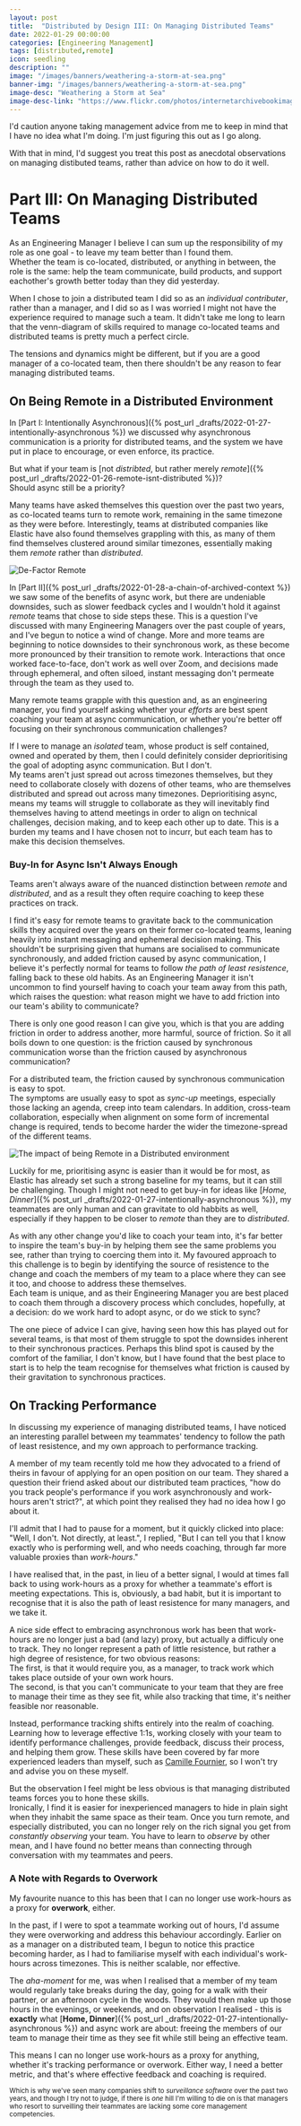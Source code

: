 ```yaml
---
layout: post
title:  "Distributed by Design III: On Managing Distributed Teams"
date: 2022-01-29 00:00:00
categories: [Engineering Management]
tags: [distributed,remote]
icon: seedling
description: ""
image: "/images/banners/weathering-a-storm-at-sea.png"
banner-img: "/images/banners/weathering-a-storm-at-sea.png"
image-desc: "Weathering a Storm at Sea"
image-desc-link: "https://www.flickr.com/photos/internetarchivebookimages/14784245435/"
---
```


I'd caution anyone taking management advice from me to keep in mind that I have no idea what I'm doing.
I'm just figuring this out as I go along.

With that in mind, I'd suggest you treat this post as anecdotal observations on managing distibuted teams, rather than advice on how to do it well.

# Part III: On Managing Distributed Teams

As an Engineering Manager I believe I can sum up the responsibility of my role as one goal - to leave my team better than I found them.<br/>
Whether the team is co-located, distributed, or anything in between, the role is the same: help the team communicate, build products, and support eachother's growth better today than they did yesterday.

When I chose to join a distributed team I did so as an _individual contributer_, rather than a manager, and I did so as I was worried I might not have the experience required to manage such a team.
It didn't take me long to learn that the venn-diagram of skills required to manage co-located teams and distributed teams is pretty much a perfect circle.

The tensions and dynamics might be different, but if you are a good manager of a co-located team, then there shouldn't be any reason to fear managing distributed teams.

## On Being Remote in a Distributed Environment

In [Part I: Intentionally Asynchronous]({% post_url _drafts/2022-01-27-intentionally-asynchronous %}) we discussed why asynchronous communication is a priority for distributed teams, and the system we have put in place to encourage, or even enforce, its practice.

But what if your team is [not _distribted_, but rather merely _remote_]({% post_url _drafts/2022-01-26-remote-isnt-distributed %})?<br/>
Should async still be a priority?<br/>

Many teams have asked themselves this question over the past two years, as co-located teams turn to remote work, remaining in the same timezone as they were before.
Interestingly, teams at distributed companies like Elastic have also found themselves grappling with this, as many of them find themselves clustered around similar timezones, essentially making them _remote_ rather than _distributed_.

![De-Factor Remote](/images/2022/02/remote-in-distributed.png)

In [Part II]({% post_url _drafts/2022-01-28-a-chain-of-archived-context %}) we saw some of the benefits of async work, but there are undeniable downsides, such as slower feedback cycles and I wouldn't hold it against _remote_ teams that chose to side steps these. This is a question I've discussed with many Engineering Managers over the past couple of years, and I've begun to notice a wind of change. More and more teams are beginning to notice downsides to their synchronous work, as these become more pronounced by their transition to remote work. Interactions that once worked face-to-face, don't work as well over Zoom, and decisions made through ephemeral, and often siloed, instant messaging don't permeate through the team as they used to.

Many remote teams grapple with this question and, as an engineering manager, you find yourself asking whether your _efforts_ are best spent coaching your team at async communication, or whether you're better off focusing on their synchronous communication challenges?

If I were to manage an _isolated_ team, whose product is self contained, owned and operated by them, then I could definitely consider deprioritising the goal of adopting async communication.
But I don't.<br/>
My teams aren't just spread out across timezones themselves, but they need to collaborate closely with dozens of other teams, who are themselves distributed and spread out across many timezones.
Deprioritising async, means my teams will struggle to collaborate as they will inevitably find themselves having to attend meetings in order to align on technical challenges, decision making, and to keep each other up to date. This is a burden my teams and I have chosen not to incurr, but each team has to make this decision themselves.

### Buy-In for Async Isn't Always Enough
Teams aren't always aware of the nuanced distinction between _remote_ and _distributed_, and as a result they often require coaching to keep these practices on track.

I find it's easy for remote teams to gravitate back to the communication skills they acquired over the years on their former co-located teams, leaning heavily into instant messaging and ephemeral decision making.
This shouldn't be surprising given that humans are socialised to communicate synchronously, and added friction caused by async communication, I believe it's perfectly normal for teams to follow _the path of least resistence_, falling back to these old habits. As an Engineering Manager it isn't uncommon to find yourself having to coach your team away from this path, which raises the question: what reason might we have to add friction into our team's ability to communicate?

There is only one good reason I can give you, which is that you are adding friction in order to address another, more harmful, source of friction.
So it all boils down to one question: is the friction caused by synchronous communication worse than the friction caused by asynchronous communication?

For a distributed team, the friction caused by synchronous communication is easy to spot.<br/>
The symptoms are usually easy to spot as _sync-up_ meetings, especially those lacking an agenda, creep into team calendars.
In addition, cross-team collaboration, especially when alignment on some form of incremental change is required, tends to become harder the wider the timezone-spread of the different teams.

![The impact of being Remote in a Distributed environment](/images/2022/02/remote-collaborating-with-distributed.png)

Luckily for me, prioritising async is easier than it would be for most, as Elastic has already set such a strong baseline for my teams, but it can still be challenging.
Though I might not need to get buy-in for ideas like [_Home, Dinner_]({% post_url _drafts/2022-01-27-intentionally-asynchronous %}), my teammates are only human and can gravitate to old habbits as well, especially if they happen to be closer to _remote_ than they are to _distributed_.

As with any other change you'd like to coach your team into, it's far better to inspire the team's buy-in by helping them see the same problems you see, rather than trying to coercing them into it.
My favoured approach to this challenge is to begin by identifying the source of resistence to the change and coach the members of my team to a place where they can see it too, and choose to address these themselves.<br/>
Each team is unique, and as their Engineering Manager you are best placed to coach them through a discovery process which concludes, hopefully, at a decision: do we work hard to adopt async, or do we stick to sync?

The one piece of advice I can give, having seen how this has played out for several teams, is that most of them struggle to spot the downsides inherent to their synchronous practices. Perhaps this blind spot is caused by the comfort of the familiar, I don't know, but I have found that the best place to start is to help the team recognise for themselves what friction is caused by their gravitation to synchronous practices.

## On Tracking Performance

In discussing my experience of managing distributed teams, I have noticed an interesting parallel between my teammates' tendency to follow the path of least resistence, and my own approach to performance tracking.

A member of my team recently told me how they advocated to a friend of theirs in favour of applying for an open position on our team.
They shared a question their friend asked about our distributed team practices, "how do you track people's performance if you work asynchronously and work-hours aren't strict?", at which point they realised they had no idea how I go about it.

I'll admit that I had to pause for a moment, but it quickly clicked into place:<br/>
"Well, I don't. Not directly, at least.", I replied, "But I can tell you that I know exactly who is performing well, and who needs coaching, through far more valuable proxies than _work-hours_."

I have realised that, in the past, in lieu of a better signal, I would at times fall back to using work-hours as a proxy for whether a teammate's effort is meeting expectations. This is, obviously, a bad habit, but it is important to recognise that it is also the path of least resistence for many managers, and we take it.

A nice side effect to embracing asynchronous work has been that work-hours are no longer just a bad (and lazy) proxy, but actually a difficuly one to track. They no longer represent a path of little resistence, but rather a high degree of resistence, for two obvious reasons:<br/>
The first, is that it would require you, as a manager, to track work which takes place outside of your own work hours.<br/>
The second, is that you can't communicate to your team that they are free to manage their time as they see fit, while also tracking that time, it's neither feasible nor reasonable.

Instead, performance tracking shifts entirely into the realm of coaching.
Learning how to leverage effective 1:1s, working closely with your team to identify performance challenges, provide feedback, discuss their process, and helping them grow.
These skills have been covered by far more experienced leaders than myself, such as [Camille Fournier](https://uk.bookshop.org/books/the-manager-s-path/9781491973899), so I won't try and advise you on these myself.

But the observation I feel might be less obvious is that managing distributed teams forces you to hone these skills.<i class="fas fa-asterisk"></i> <br/>
Ironically, I find it is easier for inexperienced managers to hide in plain sight when they inhabit the same space as their team. Once you turn remote, and especially distributed, you can no longer rely on the rich signal you get from _constantly observing_ your team. You have to learn to _observe_ by other mean, and I have found no better means than connecting through conversation with my teammates and peers.

### A Note with Regards to Overwork
My favourite nuance to this has been that I can no longer use work-hours as a proxy for **overwork**, either.

In the past, if I were to spot a teammate working out of hours, I'd assume they were overworking and address this behaviour accordingly. Earlier on as a manager on a distributed team, I begun to notice this practice becoming harder, as I had to familiarise myself with each individual's work-hours across timezones. This is neither scalable, nor effective.

The _aha-moment_ for me, was when I realised that a member of my team would regularly take breaks during the day, going for a walk with their partner, or an afternoon cycle in the woods.
They would then make up those hours in the evenings, or weekends, and on observation I realised - this is **exactly** what [**Home, Dinner**]({% post_url _drafts/2022-01-27-intentionally-asynchronous %}) and async work are about: freeing the members of our team to manage their time as they see fit while still being an effective team.

This means I can no longer use work-hours as a proxy for anything, whether it's tracking performance or overwork. Either way, I need a better metric, and that's where effective feedback and coaching is required.

<small class="footnote"><i class="fas fa-asterisk"></i>Which is why we've seen many companies shift to _surveillance software_ over the past two years, and though I try not to judge, if there is _one_ hill I'm willing to die on is that managers who resort to surveilling their teammates are lacking some core management competencies.</small>